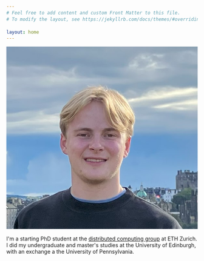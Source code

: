 ```yaml
---
# Feel free to add content and custom Front Matter to this file.
# To modify the layout, see https://jekyllrb.com/docs/themes/#overriding-theme-defaults

layout: home
---
```


![profile photo](profile_photo.jpg)

I'm a starting PhD student at the [distributed computing group](https://disco.ethz.ch/) at ETH Zurich. I did my undergraduate and master's studies at the University of Edinburgh, with an exchange a the University of Pennsylvania.